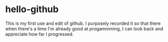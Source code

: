 # hello-github
This is my first use and edit of github. I purposely recorded it so that there when there's a time I'm already good at progammming, I can look back and appreciate how far I progressed.
